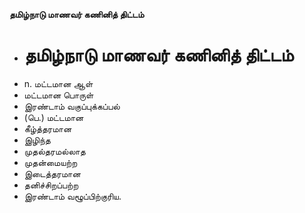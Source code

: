 **தமிழ்நாடு மாணவர் கணினித் திட்டம்**
- # தமிழ்நாடு மாணவர் கணினித் திட்டம்
- n. மட்டமான ஆள்
- மட்டமான பொருள்
- இரண்டாம் வகுப்புக்கப்பல்
- (பெ.) மட்டமான
- கீழ்த்தரமான
- இழிந்த
- முதல்தரமல்லாத
- முதன்மையற்ற
- இடைத்தரமான
- தனிச்சிறப்பற்ற
- இரண்டாம் வழூப்பிற்குரிய.

